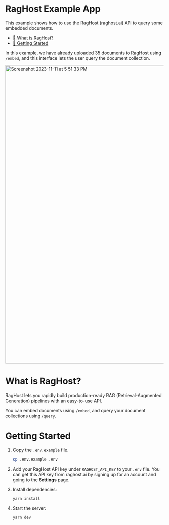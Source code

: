 # RagHost Example App

This example shows how to use the RagHost (raghost.ai) API to query some embedded documents.

- [🤔 What is RagHost?](#what-is-raghost)
- [🏁 Getting Started](#getting-started)

In this example, we have already uploaded 35 documents to RagHost using `/embed`, and this interface lets the user query the document collection.

<img width="947" alt="Screenshot 2023-11-11 at 5 51 33 PM" src="https://github.com/marissamarym/raghost-example/assets/1459660/5b59bcd4-3d6b-4e76-aa86-e2fcaffb930b">

# What is RagHost?

RagHost lets you rapidly build production-ready RAG (Retrieval-Augmented Generation) pipelines with an easy-to-use API.

You can embed documents using `/embed`, and query your document collections using `/query`.

# Getting Started

1. Copy the `.env.example` file.

   ```bash
   cp .env.example .env
   ```

2. Add your RagHost API key under `RAGHOST_API_KEY` to your `.env` file. You can get this API key from raghost.ai by signing up for an account and going to the **Settings** page.

3. Install dependencies:

   ```bash
   yarn install
   ```

5. Start the server:

   ```bash
   yarn dev
   ```
